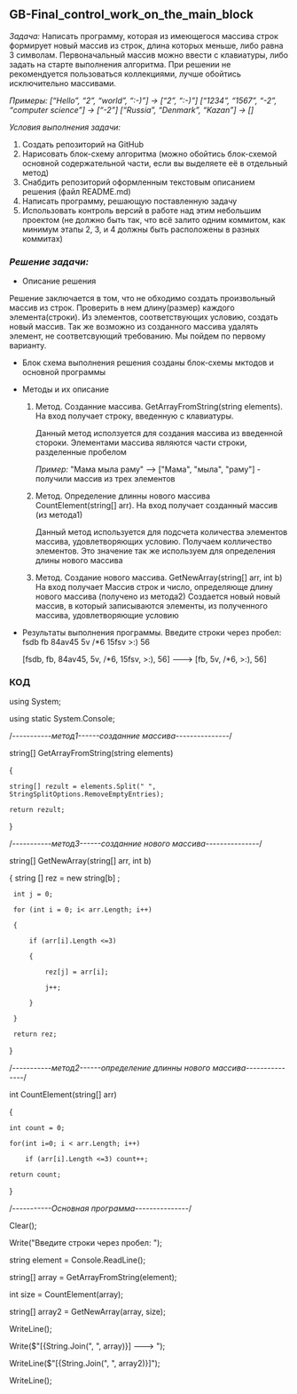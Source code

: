 ## GB-Final_control_work_on_the_main_block


*Задача:*
Написать программу, которая из имеющегося массива строк формирует новый массив из строк, длина которых меньше, либо равна 3 символам. Первоначальный массив можно ввести с клавиатуры, либо задать на старте выполнения алгоритма. При решении не рекомендуется пользоваться коллекциями, лучше обойтись исключительно массивами.

*Примеры:
[“Hello”, “2”, “world”, “:-)”] → [“2”, “:-)”]
[“1234”, “1567”, “-2”, “computer science”] → [“-2”]
[“Russia”, “Denmark”, “Kazan”] → []*


*Условия выполнения задачи:*
1. Создать репозиторий на GitHub
2. Нарисовать блок-схему алгоритма (можно обойтись блок-схемой основной содержательной части, если вы выделяете её в отдельный метод)
3. Снабдить репозиторий оформленным текстовым описанием решения (файл README.md)
4. Написать программу, решающую поставленную задачу
5. Использовать контроль версий в работе над этим небольшим проектом (не должно быть так, что всё залито одним коммитом, как минимум этапы 2, 3, и 4 должны быть расположены в разных коммитах)



### *Решение задачи:*

- Описание решения

Решение заключается в том, что не обходимо создать произвольный массив из строк. Проверить в нем длину(размер) каждого элемента(строки). Из элементов, соответствующих условию, создать новый массив. Так же возможно из созданного массива удалять элемент, не соответсвующий требованию. Мы пойдем по первому варианту.

- Блок схема выполнения решения
  созданы блок-схемы мктодов и основной программы




- Методы и их описание
  
  1. Метод. Созданние массива. GetArrayFromString(string elements). На вход получает строку, введенную с клавиатуры.

     Данный метод исползуется для создания массива из введенной стороки. Элементами массива являются части строки, разделенные пробелом

     *Пример:* "Мама мыла раму" --> ["Мама", "мыла", "раму"] - получили массив из трех элементов

  2. Метод. Определение длинны нового массива CountElement(string[] arr). На вход получает созданный массив (из метода1)

     Данный метод используется для подсчета количества элементов массива, удовлетворяющих условию. Получаем колличество элементов. Это значение так же используем для определения длины нового массива

  3. Метод. Создание нового массива. GetNewArray(string[] arr, int b) На вход получает Массив строк и число, определяюще длину нового массива (получено из метода2)
     Создается новый новый массив, в который записываются элементы, из полученного массива, удовлетворяющие условию
     

- Результаты выполнения программы.
    Введите строки через пробел: fsdb fb 84av45 5v /*6 15fsv >:) 56
  
    [fsdb, fb, 84av45, 5v, /*6, 15fsv, >:), 56]  --->  [fb, 5v, /*6, >:), 56]



### КОД

using System;

using static System.Console;


/*-----------метод1------созданние массива---------------*/

string[] GetArrayFromString(string elements)

{

    string[] rezult = elements.Split(" ", StringSplitOptions.RemoveEmptyEntries);
    
    return rezult;

}


/*-----------метод3------созданние нового массива---------------*/

string[] GetNewArray(string[] arr, int b)

{
     string [] rez = new string[b] ;
     
     int j = 0;
     
     for (int i = 0; i< arr.Length; i++)
     
     {

         if (arr[i].Length <=3)
         
         {
         
             rez[j] = arr[i];
             
             j++;
         
         }
         
     }
     
     return rez;

}

/*-----------метод2------определение длинны нового массива---------------*/

int CountElement(string[] arr)

{

    int count = 0;
    
    for(int i=0; i < arr.Length; i++)
    
        if (arr[i].Length <=3) count++;
    
    return count;

}


/*-----------Основная программа---------------*/

Clear();

Write("Введите строки через пробел: ");

string element = Console.ReadLine();

string[] array = GetArrayFromString(element);

int size = CountElement(array);

string[] array2 = GetNewArray(array, size);

WriteLine();

Write($"[{String.Join(", ", array)}]  --->  ");

WriteLine($"[{String.Join(", ", array2)}]");

WriteLine();
